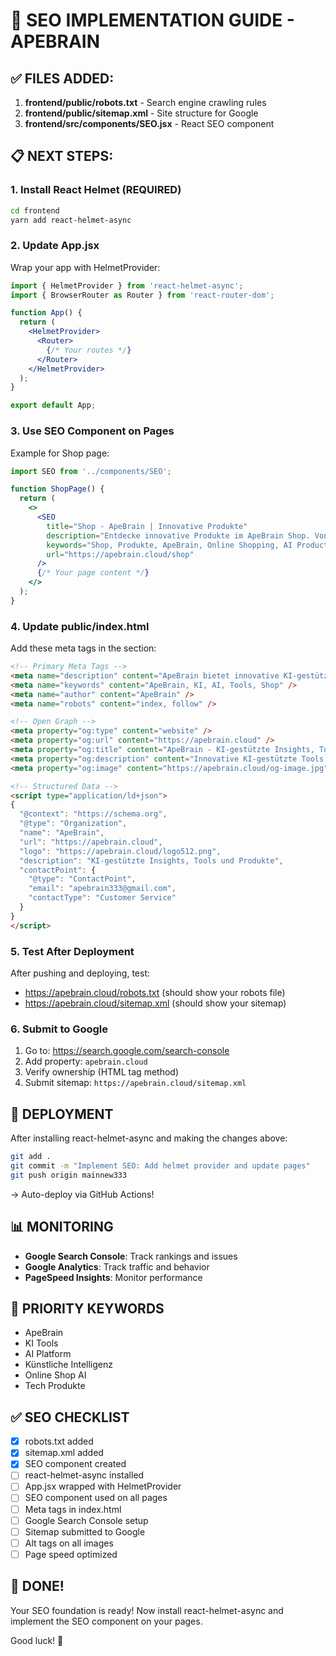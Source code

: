 # 🎯 SEO IMPLEMENTATION GUIDE - APEBRAIN

## ✅ FILES ADDED:

1. **frontend/public/robots.txt** - Search engine crawling rules
2. **frontend/public/sitemap.xml** - Site structure for Google
3. **frontend/src/components/SEO.jsx** - React SEO component

## 📋 NEXT STEPS:

### 1. Install React Helmet (REQUIRED)

```bash
cd frontend
yarn add react-helmet-async
```

### 2. Update App.jsx

Wrap your app with HelmetProvider:

```jsx
import { HelmetProvider } from 'react-helmet-async';
import { BrowserRouter as Router } from 'react-router-dom';

function App() {
  return (
    <HelmetProvider>
      <Router>
        {/* Your routes */}
      </Router>
    </HelmetProvider>
  );
}

export default App;
```

### 3. Use SEO Component on Pages

Example for Shop page:

```jsx
import SEO from '../components/SEO';

function ShopPage() {
  return (
    <>
      <SEO 
        title="Shop - ApeBrain | Innovative Produkte"
        description="Entdecke innovative Produkte im ApeBrain Shop. Von Tech bis Lifestyle."
        keywords="Shop, Produkte, ApeBrain, Online Shopping, AI Products"
        url="https://apebrain.cloud/shop"
      />
      {/* Your page content */}
    </>
  );
}
```

### 4. Update public/index.html

Add these meta tags in the <head> section:

```html
<!-- Primary Meta Tags -->
<meta name="description" content="ApeBrain bietet innovative KI-gestützte Tools, Produkte und Insights." />
<meta name="keywords" content="ApeBrain, KI, AI, Tools, Shop" />
<meta name="author" content="ApeBrain" />
<meta name="robots" content="index, follow" />

<!-- Open Graph -->
<meta property="og:type" content="website" />
<meta property="og:url" content="https://apebrain.cloud" />
<meta property="og:title" content="ApeBrain - KI-gestützte Insights, Tools & Produkte" />
<meta property="og:description" content="Innovative KI-gestützte Tools und Produkte" />
<meta property="og:image" content="https://apebrain.cloud/og-image.jpg" />

<!-- Structured Data -->
<script type="application/ld+json">
{
  "@context": "https://schema.org",
  "@type": "Organization",
  "name": "ApeBrain",
  "url": "https://apebrain.cloud",
  "logo": "https://apebrain.cloud/logo512.png",
  "description": "KI-gestützte Insights, Tools und Produkte",
  "contactPoint": {
    "@type": "ContactPoint",
    "email": "apebrain333@gmail.com",
    "contactType": "Customer Service"
  }
}
</script>
```

### 5. Test After Deployment

After pushing and deploying, test:

- https://apebrain.cloud/robots.txt (should show your robots file)
- https://apebrain.cloud/sitemap.xml (should show your sitemap)

### 6. Submit to Google

1. Go to: https://search.google.com/search-console
2. Add property: `apebrain.cloud`
3. Verify ownership (HTML tag method)
4. Submit sitemap: `https://apebrain.cloud/sitemap.xml`

## 🚀 DEPLOYMENT

After installing react-helmet-async and making the changes above:

```bash
git add .
git commit -m "Implement SEO: Add helmet provider and update pages"
git push origin mainnew333
```

→ Auto-deploy via GitHub Actions!

## 📊 MONITORING

- **Google Search Console**: Track rankings and issues
- **Google Analytics**: Track traffic and behavior
- **PageSpeed Insights**: Monitor performance

## 🎯 PRIORITY KEYWORDS

- ApeBrain
- KI Tools
- AI Platform
- Künstliche Intelligenz
- Online Shop AI
- Tech Produkte

## ✅ SEO CHECKLIST

- [x] robots.txt added
- [x] sitemap.xml added
- [x] SEO component created
- [ ] react-helmet-async installed
- [ ] App.jsx wrapped with HelmetProvider
- [ ] SEO component used on all pages
- [ ] Meta tags in index.html
- [ ] Google Search Console setup
- [ ] Sitemap submitted to Google
- [ ] Alt tags on all images
- [ ] Page speed optimized

## 🎉 DONE!

Your SEO foundation is ready! Now install react-helmet-async and implement the SEO component on your pages.

Good luck! 🚀